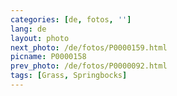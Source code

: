 ```yaml
---
categories: [de, fotos, '']
lang: de
layout: photo
next_photo: /de/fotos/P0000159.html
picname: P0000158
prev_photo: /de/fotos/P0000092.html
tags: [Grass, Springbocks]
---
```

